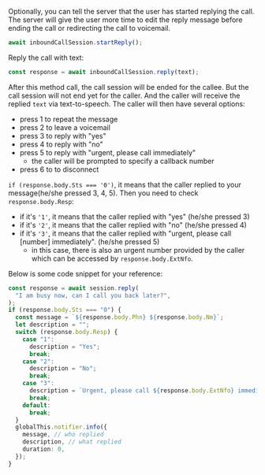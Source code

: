 Optionally, you can tell the server that the user has started replying the call.
The server will give the user more time to edit the reply message before ending
the call or redirecting the call to voicemail.

```ts
await inboundCallSession.startReply();
```

Reply the call with text:

```ts
const response = await inboundCallSession.reply(text);
```

After this method call, the call session will be ended for the callee. But the
call session will not end yet for the caller. And the caller will receive the
replied `text` via text-to-speech. The caller will then have several options:

- press 1 to repeat the message
- press 2 to leave a voicemail
- press 3 to reply with "yes"
- press 4 to reply with "no"
- press 5 to reply with "urgent, please call immediately"
  - the caller will be prompted to specify a callback number
- press 6 to to disconnect

`if (response.body.Sts === '0')`, it means that the caller replied to your
message(he/she pressed 3, 4, 5). Then you need to check `response.body.Resp`:

- if it's `'1'`, it means that the caller replied with "yes" (he/she pressed 3)
- if it's `'2'`, it means that the caller replied with "no" (he/she pressed 4)
- if it's `'3'`, it means that the caller replied with "urgent, please call
  [number] immediately". (he/she pressed 5)
  - in this case, there is also an urgent number provided by the caller which
    can be accessed by `response.body.ExtNfo`.

Below is some code snippet for your reference:

```ts
const response = await session.reply(
  "I am busy now, can I call you back later?",
);
if (response.body.Sts === "0") {
  const message = `${response.body.Phn} ${response.body.Nm}`;
  let description = "";
  switch (response.body.Resp) {
    case "1":
      description = "Yes";
      break;
    case "2":
      description = "No";
      break;
    case "3":
      description = `Urgent, please call ${response.body.ExtNfo} immediately!`;
      break;
    default:
      break;
  }
  globalThis.notifier.info({
    message, // who replied
    description, // what replied
    duration: 0,
  });
}
```

